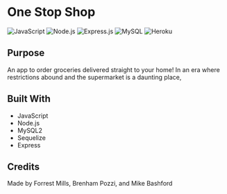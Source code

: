 # One Stop Shop
![JavaScript](https://img.shields.io/badge/JavaScript-F7DF1E?style=for-the-badge&logo=javascript&logoColor=black)
![Node.js](	https://img.shields.io/badge/Node.js-43853D?style=for-the-badge&logo=node.js&logoColor=white)
![Express.js](https://img.shields.io/badge/Express.js-404D59?style=for-the-badge)
![MySQL](https://img.shields.io/badge/MySQL-00000F?style=for-the-badge&logo=mysql&logoColor=white)
![Heroku](https://img.shields.io/badge/Heroku-430098?style=for-the-badge&logo=heroku&logoColor=white)
## Purpose

An app to order groceries delivered straight to your home!
In an era where restrictions abound and the supermarket is a daunting place, 

## Built With

- JavaScript
- Node.js
- MySQL2
- Sequelize
- Express

## Credits

Made by Forrest Mills, Brenham Pozzi, and Mike Bashford
